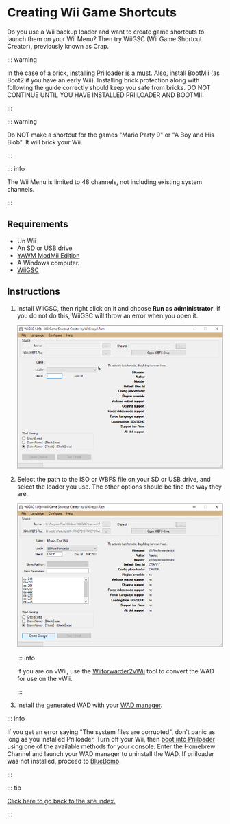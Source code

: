 # Creating Wii Game Shortcuts

Do you use a Wii backup loader and want to create game shortcuts to launch them on your Wii Menu? Then try WiiGSC (Wii Game Shortcut Creator), previously known as Crap.

::: warning

In the case of a brick, [installing Priiloader is a must](/priiloader). Also, install BootMii (as Boot2 if you have an early Wii). Installing brick protection along with following the guide correctly should keep you safe from bricks. DO NOT CONTINUE UNTIL YOU HAVE INSTALLED PRIILOADER AND BOOTMII!

:::

::: warning

Do NOT make a shortcut for the games "Mario Party 9" or "A Boy and His Blob". It will brick your Wii.

:::

::: info

The Wii Menu is limited to 48 channels, not including existing system channels.

:::

## Requirements

- Un Wii
- An SD or USB drive
- [YAWM ModMii Edition](yawmme)
- A Windows computer.
- [WiiGSC](https://wiidatabase.de/downloads/pc-tools/wiigsc-ehemals-crap/)

## Instructions

1. Install WiiGSC, then right click on it and choose **Run as administrator**. If you do not do this, WiiGSC will throw an error when you open it.

   ![](/images/desktop-apps/wiigsc/wiigsc-home.png)

2. Select the path to the ISO or WBFS file on your SD or USB drive, and select the loader you use. The other options should be fine the way they are.

   ![](/images/desktop-apps/wiigsc/wiigsc-selection.png)

   ::: info

   If you are on vWii, use the [Wiiforwarder2vWii](https://gbatemp.net/download/wiiforwarder2vwii-wii-forwarder-to-vwii-wii-u-forwarder-converter-beta-version.37254/) tool to convert the WAD for use on the vWii.

   :::

3. Install the generated WAD with your [WAD manager](yawmme).

::: info

If you get an error saying "The system files are corrupted", don't panic as long as you installed Priiloader. Turn off your Wii, then [boot into Priiloader](priiloader#section-iii---entering-priiloader) using one of the available methods for your console. Enter the Homebrew Channel and launch your WAD manager to uninstall the WAD. If priiloader was not installed, proceed to [BlueBomb](bluebomb).

:::

::: tip

[Click here to go back to the site index.](site-navigation)

:::
